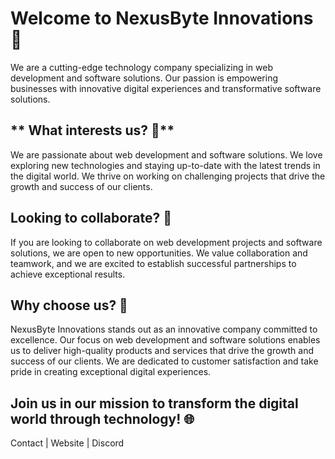 # **Welcome to NexusByte Innovations 👋**
We are a cutting-edge technology company specializing in web development and software solutions. Our passion is empowering businesses with innovative digital experiences and transformative software solutions.

## ** What interests us? 👀**
We are passionate about web development and software solutions. We love exploring new technologies and staying up-to-date with the latest trends in the digital world. We thrive on working on challenging projects that drive the growth and success of our clients.

## **Looking to collaborate? 💞️**
If you are looking to collaborate on web development projects and software solutions, we are open to new opportunities. We value collaboration and teamwork, and we are excited to establish successful partnerships to achieve exceptional results.

## **Why choose us? 🤔**
NexusByte Innovations stands out as an innovative company committed to excellence. Our focus on web development and software solutions enables us to deliver high-quality products and services that drive the growth and success of our clients. We are dedicated to customer satisfaction and take pride in creating exceptional digital experiences.

## **Join us in our mission to transform the digital world through technology! 🌐**

Contact | Website | Discord

<!---
NexusByte/NexusByte is a ✨ special ✨ repository because its `README.md` (this file) appears on your GitHub profile.
You can click the Preview link to take a look at your changes.
--->
